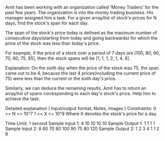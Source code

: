Amit has been working with an organization called 'Money Traders' for the past few years. The organization is into the money trading business. His manager assigned him a task. For a given array/list of stock's prices for N days, find the stock's span for each day.

The span of the stock's price today is defined as the maximum number of consecutive days(starting from today and going backwards) for which the price of the stock was less than today's price.

For example, if the price of a stock over a period of 7 days are [100, 80, 60, 70, 60, 75, 85], then the stock spans will be [1, 1, 1, 2, 1, 4, 6].

Explanation:
On the sixth day when the price of the stock was 75, the span came out to be 4, because the last 4 prices(including the current price of 75) were less than the current or the sixth day's price.

Similarly, we can deduce the remaining results.
Amit has to return an array/list of spans corresponding to each day's stock's price. Help him to achieve the task.

Detailed explanation ( Input/output format, Notes, Images )
Constraints:
0 <= N <= 10^7
1 <= X <= 10^9
Where X denotes the stock's price for a day.

Time Limit: 1 second
Sample Input 1:
4
10 10 10 10
Sample Output 1:
1 1 1 1 
Sample Input 2:
8
60 70 80 100 90 75 80 120
Sample Output 2:
1 2 3 4 1 1 2 8 


